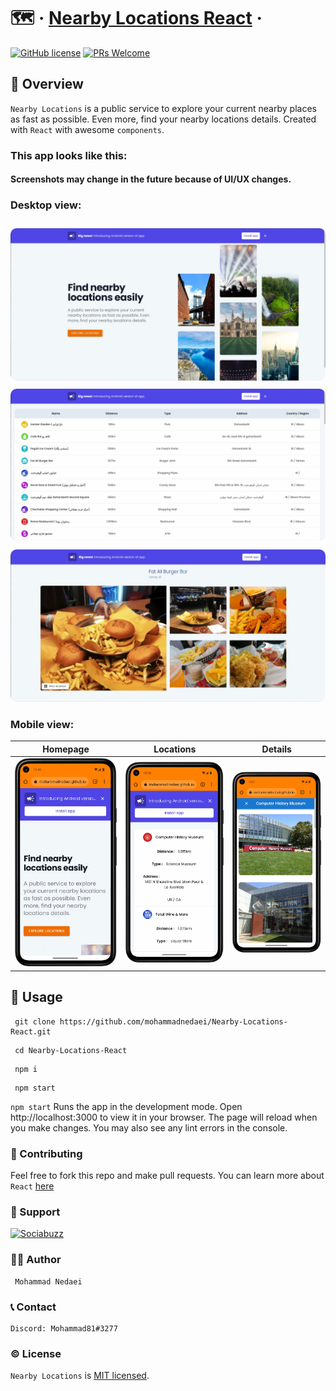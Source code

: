 # 🗺️ &middot; [Nearby Locations React](https://mohammadnedaei.github.io/Nearby-Locations-React/) &middot;

[![GitHub license](https://img.shields.io/badge/license-MIT-blue.svg)](https://github.com/mohammadnedaei/Nearby-Locations-React/blob/main/LICENSE)
[![PRs Welcome](https://img.shields.io/badge/PRs-welcome-brightgreen.svg)](https://github.com/mohammadnedaei/Nearby-Locations-React/fork)

## 🔎 Overview

`Nearby Locations` is a public service to explore your current nearby places as fast as possible. Even more, find
your nearby locations details. Created with `React` with awesome `components`.

### This app looks like this:

#### Screenshots may change in the future because of UI/UX changes.

### Desktop view:

<a href="https://raw.githubusercontent.com/mohammadnedaei/Nearby-Locations-React/dev/public/screenshots/lg-homepage.webp"><img style="border-radius: 10px; margin-top: 10px;" src="public/screenshots/lg-homepage.webp"></a>
<a href="https://raw.githubusercontent.com/mohammadnedaei/Nearby-Locations-React/dev/public/screenshots/lg-locations.webp"><img style="border-radius: 10px; margin-top: 10px;" src="public/screenshots/lg-locations.webp"></a>
<a href="https://raw.githubusercontent.com/mohammadnedaei/Nearby-Locations-React/dev/public/screenshots/lg-details.webp"><img style="border-radius: 10px; margin-top: 10px;" src="public/screenshots/lg-details.webp"></a>

### Mobile view:

| Homepage                                                                                                                                                                                                                                    | Locations                                                                                                                                                                                                                                    | Details                                                                                                                                                                                     |
|---------------------------------------------------------------------------------------------------------------------------------------------------------------------------------------------------------------------------------------------|----------------------------------------------------------------------------------------------------------------------------------------------------------------------------------------------------------------------------------------------|---------------------------------------------------------------------------------------------------------------------------------------------------------------------------------------------|
| <a href="https://raw.githubusercontent.com/mohammadnedaei/Nearby-Locations-React/dev/public/screenshots/sm-homepage.webp"><img src="public/screenshots/sm-homepage.webp"></a> | <a href="https://raw.githubusercontent.com/mohammadnedaei/Nearby-Locations-React/dev/public/screenshots/sm-locations.webp"><img src="public/screenshots/sm-locations.webp"></a> | <a href="https://raw.githubusercontent.com/mohammadnedaei/Nearby-Locations-React/dev/public/screenshots/sm-details.webp"><img src="public/screenshots/sm-details.webp"></a>

## 🚀 Usage

```shell
 git clone https://github.com/mohammadnedaei/Nearby-Locations-React.git
```

```shell
 cd Nearby-Locations-React
```

```shell
 npm i
```

```shell
 npm start
```

`npm start` Runs the app in the development mode.
Open http://localhost:3000 to view it in your browser.
The page will reload when you make changes.
You may also see any lint errors in the console.

### 🔧 Contributing

Feel free to fork this repo and make pull requests.
You can learn more about `React` [here](https://reactjs.org/)

### 💚 Support

<a href="https://sociabuzz.com/mohammadnedaei/donate" target="_blank"><img src="https://img.shields.io/badge/Buy_Me_A_Coffee-FFDD00?style=for-the-badge&logo=buy-me-a-coffee&logoColor=black" height="32px" alt="Sociabuzz"></a>

### ✍🏻 Author

     Mohammad Nedaei

### 📞 Contact

    Discord: Mohammad81#3277

### ©️ License

`Nearby Locations` is [MIT licensed](./LICENSE).